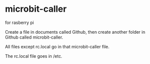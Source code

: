 # microbit-caller

for rasberry pi

Create a file in documents called Github, then create another folder in Github called microbit-caller.

All files except rc.local go in that microbit-caller file.

The rc.local file goes in /etc.
